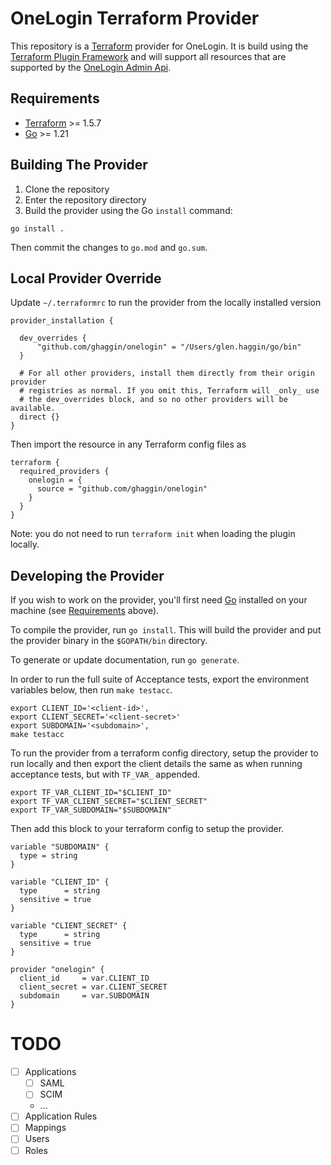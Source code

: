 # OneLogin Terraform Provider

This repository is a [Terraform](https://www.terraform.io) provider for OneLogin. It is build using the [Terraform Plugin Framework](https://github.com/hashicorp/terraform-plugin-framework) and will support all resources that are supported by the [OneLogin Admin Api](https://developers.onelogin.com/api-docs/2/getting-started/dev-overview).

## Requirements

- [Terraform](https://developer.hashicorp.com/terraform/downloads) >= 1.5.7
- [Go](https://golang.org/doc/install) >= 1.21

## Building The Provider

1. Clone the repository
1. Enter the repository directory
1. Build the provider using the Go `install` command:

```shell
go install .
```

Then commit the changes to `go.mod` and `go.sum`.

## Local Provider Override

Update `~/.terraformrc` to run the provider from the locally installed version
```
provider_installation {

  dev_overrides {
      "github.com/ghaggin/onelogin" = "/Users/glen.haggin/go/bin"
  }

  # For all other providers, install them directly from their origin provider
  # registries as normal. If you omit this, Terraform will _only_ use
  # the dev_overrides block, and so no other providers will be available.
  direct {}
}
```

Then import the resource in any Terraform config files as
```
terraform {
  required_providers {
    onelogin = {
      source = "github.com/ghaggin/onelogin"
    }
  }
}
```

Note: you do not need to run `terraform init` when loading the plugin locally.

## Developing the Provider

If you wish to work on the provider, you'll first need [Go](http://www.golang.org) installed on your machine (see [Requirements](#requirements) above).

To compile the provider, run `go install`. This will build the provider and put the provider binary in the `$GOPATH/bin` directory.

To generate or update documentation, run `go generate`.

In order to run the full suite of Acceptance tests, export the environment variables below, then run `make testacc`.
```shell
export CLIENT_ID='<client-id>',
export CLIENT_SECRET='<client-secret>'
export SUBDOMAIN='<subdomain>',
make testacc
```

To run the provider from a terraform config directory, setup the provider to run locally and then export the client details the same as when running acceptance tests, but with `TF_VAR_` appended.
```shell
export TF_VAR_CLIENT_ID="$CLIENT_ID"
export TF_VAR_CLIENT_SECRET="$CLIENT_SECRET"
export TF_VAR_SUBDOMAIN="$SUBDOMAIN"
```
Then add this block to your terraform config to setup the provider.
```
variable "SUBDOMAIN" {
  type = string
}

variable "CLIENT_ID" {
  type      = string
  sensitive = true
}

variable "CLIENT_SECRET" {
  type      = string
  sensitive = true
}

provider "onelogin" {
  client_id     = var.CLIENT_ID
  client_secret = var.CLIENT_SECRET
  subdomain     = var.SUBDOMAIN
}
```

# TODO
- [ ] Applications
  - [ ] SAML
  - [ ] SCIM
  - ...
- [ ] Application Rules
- [ ] Mappings
- [ ] Users
- [ ] Roles
